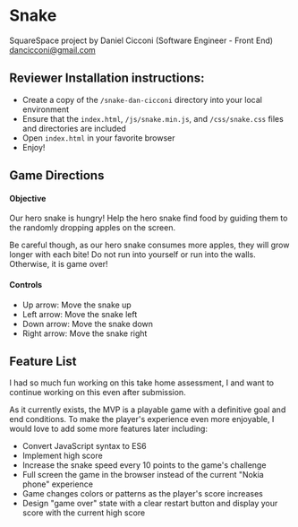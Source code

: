# Snake

SquareSpace project by Daniel Cicconi (Software Engineer - Front End)
dancicconi@gmail.com

## Reviewer Installation instructions:

 * Create a copy of the `/snake-dan-cicconi` directory into your local environment
 * Ensure that the `index.html`, `/js/snake.min.js`, and `/css/snake.css` files and directories are included
 * Open `index.html` in your favorite browser
 * Enjoy!

## Game Directions

#### Objective

Our hero snake is hungry! Help the hero snake find food by guiding them to the randomly dropping apples on the screen.

Be careful though, as our hero snake consumes more apples, they will grow longer with each bite! Do not run into yourself or run into the walls. Otherwise, it is game over!

#### Controls

* Up arrow: Move the snake up
* Left arrow: Move the snake left
* Down arrow: Move the snake down
* Right arrow: Move the snake right

## Feature List

I had so much fun working on this take home assessment, I and want to continue working on this even after submission.

As it currently exists, the MVP is a playable game with a definitive goal and end conditions. To make the player's experience even more enjoyable, I would love to add some more features later including:

* Convert JavaScript syntax to ES6
* Implement high score
* Increase the snake speed every 10 points to the game's challenge
* Full screen the game in the browser instead of the current "Nokia phone" experience
* Game changes colors or patterns as the player's score increases
* Design "game over" state with a clear restart button and display your score with the current high score
